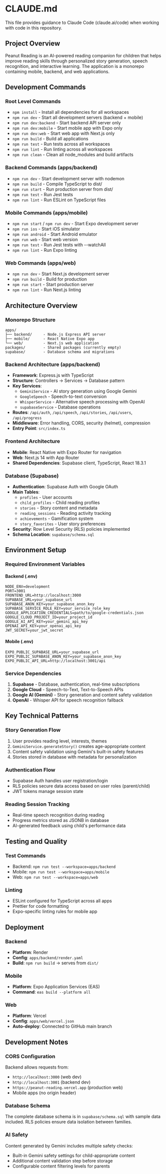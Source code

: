 # CLAUDE.md

This file provides guidance to Claude Code (claude.ai/code) when working with code in this repository.

## Project Overview

Peanut Reading is an AI-powered reading companion for children that helps improve reading skills through personalized story generation, speech recognition, and interactive learning. The application is a monorepo containing mobile, backend, and web applications.

## Development Commands

### Root Level Commands
- `npm install` - Install all dependencies for all workspaces
- `npm run dev` - Start all development servers (backend + mobile)
- `npm run dev:backend` - Start backend API server only
- `npm run dev:mobile` - Start mobile app with Expo only
- `npm run dev:web` - Start web app with Next.js only
- `npm run build` - Build all applications
- `npm run test` - Run tests across all workspaces
- `npm run lint` - Run linting across all workspaces
- `npm run clean` - Clean all node_modules and build artifacts

### Backend Commands (apps/backend)
- `npm run dev` - Start development server with nodemon
- `npm run build` - Compile TypeScript to dist/
- `npm run start` - Run production server from dist/
- `npm run test` - Run Jest tests
- `npm run lint` - Run ESLint on TypeScript files

### Mobile Commands (apps/mobile)
- `npm run start` / `npm run dev` - Start Expo development server
- `npm run ios` - Start iOS simulator
- `npm run android` - Start Android emulator
- `npm run web` - Start web version
- `npm run test` - Run Jest tests with --watchAll
- `npm run lint` - Run Expo linting

### Web Commands (apps/web)
- `npm run dev` - Start Next.js development server
- `npm run build` - Build for production
- `npm run start` - Start production server
- `npm run lint` - Run Next.js linting

## Architecture Overview

### Monorepo Structure
```
apps/
├── backend/     - Node.js Express API server
├── mobile/      - React Native Expo app
└── web/         - Next.js web application
packages/        - Shared packages (currently empty)
supabase/        - Database schema and migrations
```

### Backend Architecture (apps/backend)
- **Framework**: Express.js with TypeScript
- **Structure**: Controllers → Services → Database pattern
- **Key Services**:
  - `GeminiService` - AI story generation using Google Gemini
  - `GoogleSpeech` - Speech-to-text conversion
  - `WhisperService` - Alternative speech processing with OpenAI
  - `supabaseService` - Database operations
- **Routes**: `/api/auth`, `/api/speech`, `/api/stories`, `/api/users`, `/api/progress`
- **Middleware**: Error handling, CORS, security (helmet), compression
- **Entry Point**: `src/index.ts`

### Frontend Architecture
- **Mobile**: React Native with Expo Router for navigation
- **Web**: Next.js 14 with App Router
- **Shared Dependencies**: Supabase client, TypeScript, React 18.3.1

### Database (Supabase)
- **Authentication**: Supabase Auth with Google OAuth
- **Main Tables**: 
  - `profiles` - User accounts
  - `child_profiles` - Child reading profiles  
  - `stories` - Story content and metadata
  - `reading_sessions` - Reading activity tracking
  - `achievements` - Gamification system
  - `story_favorites` - User story preferences
- **Security**: Row Level Security (RLS) policies implemented
- **Schema Location**: `supabase/schema.sql`

## Environment Setup

### Required Environment Variables

#### Backend (.env)
```
NODE_ENV=development
PORT=3001
FRONTEND_URL=http://localhost:3000
SUPABASE_URL=your_supabase_url
SUPABASE_ANON_KEY=your_supabase_anon_key
SUPABASE_SERVICE_ROLE_KEY=your_service_role_key
GOOGLE_APPLICATION_CREDENTIALS=path/to/google-credentials.json
GOOGLE_CLOUD_PROJECT_ID=your_project_id
GOOGLE_AI_API_KEY=your_gemini_api_key
OPENAI_API_KEY=your_openai_api_key
JWT_SECRET=your_jwt_secret
```

#### Mobile (.env)
```
EXPO_PUBLIC_SUPABASE_URL=your_supabase_url
EXPO_PUBLIC_SUPABASE_ANON_KEY=your_supabase_anon_key
EXPO_PUBLIC_API_URL=http://localhost:3001/api
```

### Service Dependencies
1. **Supabase** - Database, authentication, real-time subscriptions
2. **Google Cloud** - Speech-to-Text, Text-to-Speech APIs
3. **Google AI (Gemini)** - Story generation and content safety validation
4. **OpenAI** - Whisper API for speech recognition fallback

## Key Technical Patterns

### Story Generation Flow
1. User provides reading level, interests, themes
2. `GeminiService.generateStory()` creates age-appropriate content
3. Content safety validation using Gemini's built-in safety features
4. Stories stored in database with metadata for personalization

### Authentication Flow
- Supabase Auth handles user registration/login
- RLS policies secure data access based on user roles (parent/child)
- JWT tokens manage session state

### Reading Session Tracking
- Real-time speech recognition during reading
- Progress metrics stored as JSONB in database
- AI-generated feedback using child's performance data

## Testing and Quality

### Test Commands
- Backend: `npm run test --workspace=apps/backend`
- Mobile: `npm run test --workspace=apps/mobile` 
- Web: `npm run test --workspace=apps/web`

### Linting
- ESLint configured for TypeScript across all apps
- Prettier for code formatting
- Expo-specific linting rules for mobile app

## Deployment

### Backend
- **Platform**: Render
- **Config**: `apps/backend/render.yaml`
- **Build**: `npm run build` → serves from `dist/`

### Mobile  
- **Platform**: Expo Application Services (EAS)
- **Command**: `eas build --platform all`

### Web
- **Platform**: Vercel  
- **Config**: `apps/web/vercel.json`
- **Auto-deploy**: Connected to GitHub main branch

## Development Notes

### CORS Configuration
Backend allows requests from:
- `http://localhost:3000` (web dev)
- `http://localhost:3001` (backend dev)
- `https://peanut-reading.vercel.app` (production web)
- Mobile apps (no origin header)

### Database Schema
The complete database schema is in `supabase/schema.sql` with sample data included. RLS policies ensure data isolation between families.

### AI Safety
Content generated by Gemini includes multiple safety checks:
- Built-in Gemini safety settings for child-appropriate content
- Additional content validation step before storage
- Configurable content filtering levels for parents